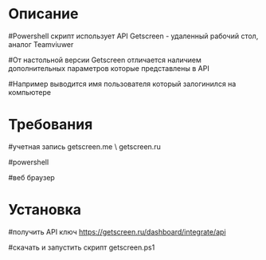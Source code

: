 # Описание
#Powershell скрипт использует API Getscreen - удаленный рабочий стол, аналог Teamviuwer

#От настольной версии Getscreen отличается наличием дополнительных параметров которые представлены в API

#Например выводится имя пользователя который залогинился на компьютере

# Требования
#учетная запись getscreen.me \ getscreen.ru

#powershell

#веб браузер

# Установка
#получить API ключ https://getscreen.ru/dashboard/integrate/api

#скачать и запустить скрипт getscreen.ps1

